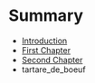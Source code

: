 # Summary

* [Introduction](README.md)
* [First Chapter](chapter1.md)
* [Second Chapter](second_chapter.md)
* tartare_de_boeuf

